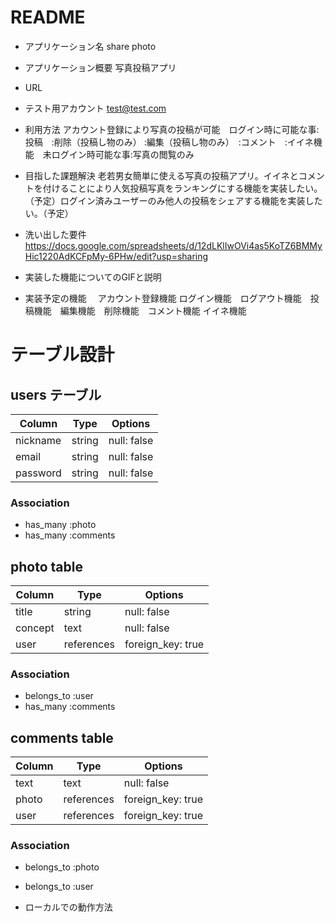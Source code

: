 # README

* アプリケーション名
  share photo 

* アプリケーション概要
  写真投稿アプリ

* URL

* テスト用アカウント
  test@test.com

* 利用方法
  アカウント登録により写真の投稿が可能　ログイン時に可能な事:投稿　:削除（投稿し物のみ） :編集（投稿し物のみ）　:コメント　:イイネ機能　未ログイン時可能な事:写真の閲覧のみ 

* 目指した課題解決
  老若男女簡単に使える写真の投稿アプリ。イイネとコメントを付けることにより人気投稿写真をランキングにする機能を実装したい。（予定）ログイン済みユーザーのみ他人の投稿をシェアする機能を実装したい。（予定）

* 洗い出した要件
  https://docs.google.com/spreadsheets/d/12dLKlIwOVi4as5KoTZ6BMMyHic1220AdKCFpMy-6PHw/edit?usp=sharing
  
* 実装した機能についてのGIFと説明

* 実装予定の機能
　アカウント登録機能 ログイン機能　ログアウト機能　投稿機能　編集機能　削除機能　コメント機能  イイネ機能

# テーブル設計

## users テーブル

| Column   | Type   | Options     |
| -------- | ------ | ----------- |
| nickname | string | null: false |
| email    | string | null: false |
| password | string | null: false |

### Association
* has_many :photo
* has_many :comments

## photo table

| Column                              | Type       | Options           |
|-------------------------------------|------------|-------------------|
| title                               | string     | null: false       |
| concept                             | text       | null: false       |
| user                                | references | foreign_key: true |

### Association
* belongs_to :user
* has_many :comments

## comments table

| Column      | Type       | Options           |
|-------------|------------|-------------------|
| text        | text       | null: false       |
| photo       | references | foreign_key: true |
| user        | references | foreign_key: true |

### Association
* belongs_to :photo
* belongs_to :user

* ローカルでの動作方法
